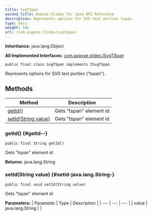 ```yaml
---
title: SvgTSpan
second_title: Aspose.Slides for Java API Reference
description: Represents options for SVG text portion tspan.
type: docs
weight: 542
url: /com.aspose.slides/svgtspan/
---
```

**Inheritance:**
java.lang.Object

**All Implemented Interfaces:**
[com.aspose.slides.ISvgTSpan](../../com.aspose.slides/isvgtspan)
```
public final class SvgTSpan implements ISvgTSpan
```

Represents options for SVG text portion ("tspan").
## Methods

| Method | Description |
| --- | --- |
| [getId()](#getId--) | Gets "tspan" element id |
| [setId(String value)](#setId-java.lang.String-) | Gets "tspan" element id |
### getId() {#getId--}
```
public final String getId()
```


Gets "tspan" element id

**Returns:**
java.lang.String
### setId(String value) {#setId-java.lang.String-}
```
public final void setId(String value)
```


Gets "tspan" element id

**Parameters:**
| Parameter | Type | Description |
| --- | --- | --- |
| value | java.lang.String |  |

